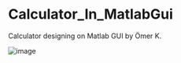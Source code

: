 # Calculator_In_MatlabGui
Calculator designing on Matlab GUI by Ömer K.

![image](https://user-images.githubusercontent.com/67158049/123940300-b2f08000-d9a1-11eb-8fb3-c89512ce86b2.png)

